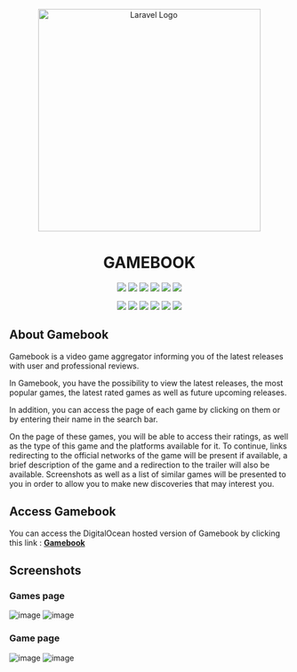 <p align="center"><a href="https://laravel.com" target="_blank"><img src="https://clipart.world/wp-content/uploads/2021/03/Luxury-Phoenix-Logo-clipart-transparent.png)" width="400" alt="Laravel Logo"></a></p>

<h1 align="center">GAMEBOOK</h1>

<p align="center">
    <img src="https://img.shields.io/badge/npm-CB3837?style=for-the-badge&logo=npm&logoColor=white">
    <img src="https://img.shields.io/badge/Visual_Studio_Code-0078D4?style=for-the-badge&logo=visual%20studio%20code&logoColor=white">
    <img src="https://img.shields.io/badge/GitHub-100000?style=for-the-badge&logo=github&logoColor=white">
    <img src="https://img.shields.io/badge/Sourcetree-0052CC?style=for-the-badge&logo=Sourcetree&logoColor=white">
    <img src="https://img.shields.io/badge/GitHub_Actions-2088FF?style=for-the-badge&logo=github-actions&logoColor=white">
    <img src="https://img.shields.io/badge/Digital_Ocean-0080FF?style=for-the-badge&logo=DigitalOcean&logoColor=white">
</p>
<p align="center">
    <img src="https://img.shields.io/badge/Laravel-FF2D20?style=for-the-badge&logo=laravel&logoColor=white">
    <img src="https://img.shields.io/badge/HTML5-E34F26?style=for-the-badge&logo=html5&logoColor=white"> 
    <img src="https://img.shields.io/badge/PHP-777BB4?style=for-the-badge&logo=php&logoColor=white">   
    <img src = "https://img.shields.io/badge/Tailwind_CSS-38B2AC?style=for-the-badge&logo=tailwind-css&logoColor=white">
    <img src="https://img.shields.io/badge/livewire-4e56a6?style=for-the-badge&logo=livewire&logoColor=white">
    <img src="https://img.shields.io/badge/prettier-1A2C34?style=for-the-badge&logo=prettier&logoColor=F7BA3E">
</p>

## About Gamebook

Gamebook is a video game aggregator informing you of the latest releases with user and professional reviews.

In Gamebook, you have the possibility to view the latest releases, the most popular games, the latest rated games as well as future upcoming releases.

In addition, you can access the page of each game by clicking on them or by entering their name in the search bar.

On the page of these games, you will be able to access their ratings, as well as the type of this game and the platforms available for it. 
To continue, links redirecting to the official networks of the game will be present if available, a brief description of the game and a redirection to the trailer will also be available. Screenshots as well as a list of similar games will be presented to you in order to allow you to make new discoveries that may interest you.

## Access Gamebook

You can access the DigitalOcean hosted version of Gamebook by clicking this link : **[Gamebook](https://walrus-app-rd4q4.ondigitalocean.app/)**

## Screenshots

### Games page
![image](https://user-images.githubusercontent.com/67638790/204528890-7355fccf-39a6-4b59-8127-1f3f3d419a54.png)
![image](https://user-images.githubusercontent.com/67638790/204528338-35e7639c-ba2b-4e27-b96b-ce8e86f4adbc.png)

### Game page
![image](https://user-images.githubusercontent.com/67638790/204528632-148e5609-0e46-428c-9e5c-401d8b44697e.png)
![image](https://user-images.githubusercontent.com/67638790/204528746-d81a29dc-d2ea-4164-8fc4-0299a6158d0e.png)




